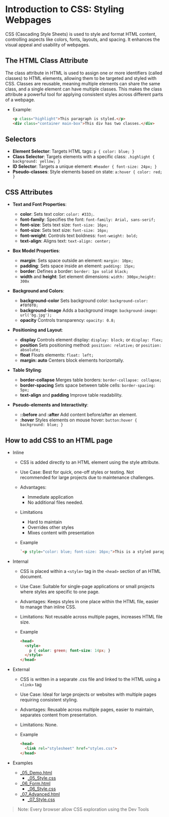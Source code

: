 # Introduction to CSS: Styling Webpages

CSS (Cascading Style Sheets) is used to style and format HTML content, controlling aspects like colors, fonts, layouts, and spacing.
It enhances the visual appeal and usability of webpages.

## The HTML Class Attribute

The class attribute in HTML is used to assign one or more identifiers (called classes) to HTML elements, allowing them to be targeted and styled with CSS. Classes are reusable, meaning multiple elements can share the same class, and a single element can have multiple classes. This makes the class attribute a powerful tool for applying consistent styles across different parts of a webpage.

* Example:

  ```html
  <p class="highlight">This paragraph is styled.</p>
  <div class="container main-box">This div has two classes.</div>
  ```

## **Selectors**

* **Element Selector**: Targets HTML tags: `p { color: blue; }`
* **Class Selector**: Targets elements with a specific class: `.highlight { background: yellow; }`
* **ID Selector**: Targets a unique element: `#header { font-size: 24px; }`
* **Pseudo-classes**: Style elements based on state: `a:hover { color: red; }`

## CSS Attributes

* **Text and Font Properties**:
  * **color**: Sets text color: `color: #333;`.
  * **font-family**: Specifies the font: `font-family: Arial, sans-serif;`
  * **font-size**: Sets text size: `font-size: 16px;`
  * **font-size**: Sets text size: `font-size: 16px;`
  * **font-weight**: Controls text boldness: `font-weight: bold;`
  * **text-align**: Aligns text: `text-align: center;`

* **Box Model Properties**:
  * **margin**: Sets space outside an element: `margin: 10px;`
  * **padding**: Sets space inside an element: `padding: 15px;`
  * **border**: Defines a border: `border: 1px solid black;`
  * **width** and **height**: Set element dimensions: `width: 300px;height: 300x`

* **Background and Colors**:
  * **background-color** Sets background color: `background-color: #f0f0f0;`
  * **background-image** Adds a background image: `background-image: url('bg.jpg');`
  * **opacity** Controls transparency: `opacity: 0.8;`

* **Positioning and Layout**:
  * **display** Controls element display: `display: block;` or `display: flex;`
  * **position** Sets positioning method: `position: relative;` or `position: absolute;`
  * **float** Floats elements: `float: left;`
  * **margin: auto** Centers block elements horizontally.

* **Table Styling**:
  * **border-collapse** Merges table borders: `border-collapse: collapse;`
  * **border-spacing** Sets space between table cells: `border-spacing: 5px;`
  * **text-align**  and **padding** Improve table readability.

* **Pseudo-elements and Interactivity**:
  * **::before** and **:after** Add content before/after an element.
  * **:hover** Styles elements on mouse hover: `button:hover { background: blue; }`

## How to add CSS to an HTML page

* Inline
  * CSS is added directly to an HTML element using the style attribute.
  * Use Case: Best for quick, one-off styles or testing. Not recommended for large projects due to maintenance challenges.
  * Advantages:
    * Immediate application
    * No additional files needed.
  * Limitations
    * Hard to maintain
    * Overrides other styles
    * Mixes content with presentation
  * Example
  
    ```html
    `<p style="color: blue; font-size: 16px;">This is a styled paragraph.</p>`
    ```

* Internal
  * CSS is placed within a `<style>` tag in the `<head>` section of an HTML document.
  * Use Case: Suitable for single-page applications or small projects where styles are specific to one page.
  * Advantages: Keeps styles in one place within the HTML file, easier to manage than inline CSS.
  * Limitations: Not reusable across multiple pages, increases HTML file size.
  * Example

    ```html
    <head>
      <style>
        p { color: green; font-size: 14px; }
      </style>
    </head>
    ```

* External
  * CSS is written in a separate .css file and linked to the HTML using a `<link>` tag
  * Use Case: Ideal for large projects or websites with multiple pages requiring consistent styling.
  * Advantages: Reusable across multiple pages, easier to maintain, separates content from presentation.
  * Limitations: None.
  * Example

    ```html
    <head>
      <link rel="stylesheet" href="styles.css">
    </head>
    ```

* Examples
  * [_05_Demo.html](_05_Demo.html)
    * [_05_Style.css](_05_Style.css)
  * [_06_Form.html](_06_Form.html)
    * [_06_Style.css](_06_Style.css)
  * [_07_Advanced.html](_07_Advanced.html)
    * [_07_Style.css](_07_Style.css)

>Note: Every browser allow CSS exploration using the Dev Tools
